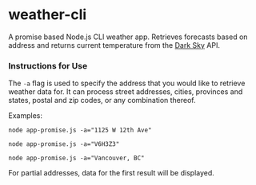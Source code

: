# weather-cli

A promise based Node.js CLI weather app. Retrieves forecasts based on address and returns current temperature from the [Dark Sky](https://darksky.net/dev) API.

### Instructions for Use

The `-a` flag is used to specify the address that you would like to retrieve weather data for. It can process street addresses, cities, provinces and states, postal and zip codes, or any combination thereof.

Examples:

`node app-promise.js -a="1125 W 12th Ave"`

`node app-promise.js -a="V6H3Z3"`

`node app-promise.js -a="Vancouver, BC"`

For partial addresses, data for the first result will be displayed.
